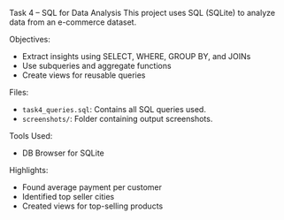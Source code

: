 Task 4 – SQL for Data Analysis
     This project uses SQL (SQLite) to analyze data from an e-commerce dataset.

Objectives:
- Extract insights using SELECT, WHERE, GROUP BY, and JOINs
- Use subqueries and aggregate functions
- Create views for reusable queries

Files:
- `task4_queries.sql`: Contains all SQL queries used.
- `screenshots/`: Folder containing output screenshots.

Tools Used:
- DB Browser for SQLite

Highlights:
- Found average payment per customer
- Identified top seller cities
- Created views for top-selling products
